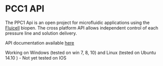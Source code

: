 # PCC1 API

The PPC1 Api is an open project for microfluidic applications using the <a href="http://fluicell.com/">Fluicell</a> biopen. 
The cross platform API allows independent control of each pressure line and solution delivery.

API documentation available <a href="https://bellonemauro.github.io/PPC1API-docs.io/">here</a>

Working on Windows (tested on win 7, 8, 10) and Linux (tested on Ubuntu 14.10 ) - Not yet tested on IOS 
